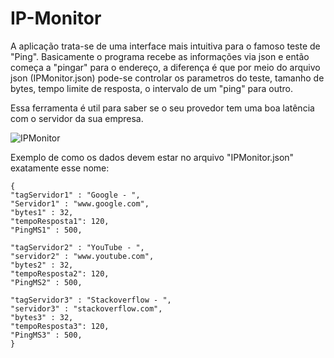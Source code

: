 # IP-Monitor

A aplicação trata-se de uma interface mais intuitiva para o famoso teste de "Ping".
Basicamente o programa recebe as informações via json e então começa a "pingar" para o endereço, a diferença é que por meio do arquivo json (IPMonitor.json) pode-se controlar os parametros do teste, tamanho de bytes, tempo limite de resposta, o intervalo de um "ping" para outro.

Essa ferramenta é util para saber se o seu provedor tem uma boa latência com o servidor da sua empresa.

![IPMonitor](https://user-images.githubusercontent.com/32250409/85046334-aa4a5480-b166-11ea-9d31-02576269d61d.png)

Exemplo de como os dados devem estar no arquivo "IPMonitor.json" exatamente esse nome:
```
{
"tagServidor1" : "Google - ",
"Servidor1" : "www.google.com",
"bytes1" : 32,
"tempoResposta1": 120,
"PingMS1" : 500,
	
"tagServidor2" : "YouTube - ",
"servidor2" : "www.youtube.com",
"bytes2" : 32,
"tempoResposta2": 120,
"PingMS2" : 500,

"tagServidor3" : "Stackoverflow - ",
"servidor3" : "stackoverflow.com",
"bytes3" : 32,
"tempoResposta3": 120,
"PingMS3" : 500,
}
```
